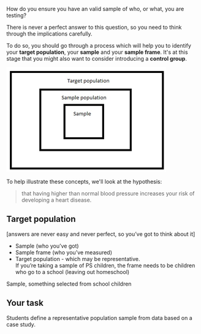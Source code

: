 How do you ensure you have an valid sample of who, or what, you are testing?

There is never a perfect answer to this question, so you need to think through the implications carefully.

To do so, you should go through a process which will help you to identify your **target population**, your __sample__ and your __sample frame__.  It's at this stage that you might also want to consider introducing a __control group__.


![Sampling diagram](https://github.com/Chris-Rawson/Why-numbers-matter/blob/master/samplingdiagram.jpg)






To help illustrate these concepts, we'll look at the hypothesis:

> that having higher than normal blood pressure increases your risk of developing a heart disease.


## Target population

[answers are never easy and never perfect, so you’ve got to think about it]
- Sample (who you’ve got)
- Sample frame (who you’ve measured)
- Target population - which may be representative.  
If you’re taking a sample of PS children,
the frame needs to be children who go to a school (leaving out homeschool)


Sample, something selected from school children


## Your task
Students define a representative population sample from data based on a case study. 
